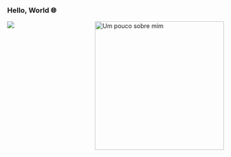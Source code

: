 ### Hello, World :globe_with_meridians:
<!--
<table>
 <tr>
      <td>
         ![Gilszon](<img src="https://github-readme-stats.vercel.app/api?username=Gilszon&show_icons=true&theme=graywhite" />)
      </td>
      <td>    
       <a href="https://imgflip.com/i/4lxs4z"><img src="https://i.imgflip.com/4lxs4z.png" width="300" height="300" alt="Um pouco sobre mim" align="right"/></a>
    </td>
 </tr>
</table>
-->
<img align="left" src="https://github-readme-stats.vercel.app/api?username=Gilszon&show_icons=true&theme=graywhite" />
<a href="https://imgflip.com/i/4lxs4z"><img src="https://i.imgflip.com/4lxs4z.png" width="300" height="300" alt="Um pouco sobre mim" align="right"/></a>

<!--
**Gilszon/Gilszon** is a ✨ _special_ ✨ repository because its `README.md` (this file) appears on your GitHub profile.
![Gilszon](https://github-readme-stats.vercel.app/api?username=Gilszon&show_icons=true&theme=graywhite)



Here are some ideas to get you started:

- 🔭 I’m currently working on ...
- 🌱 I’m currently learning ...
- 👯 I’m looking to collaborate on ...
- 🤔 I’m looking for help with ...
- 💬 Ask me about ...
- 📫 How to reach me: ...
- 😄 Pronouns: ...
- ⚡ Fun fact: ...
-->
